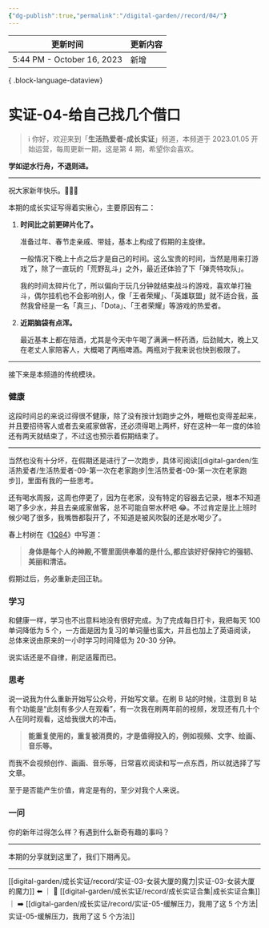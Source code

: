 ```yaml
---
{"dg-publish":true,"permalink":"/digital-garden//record/04/"}
---
```



| 更新时间                       | 更新内容 |
| -------------------------- | ---- |
| 5:44 PM - October 16, 2023 | 新增   |

{ .block-language-dataview}

# 实证-04-给自己找几个借口

> ℹ️ 你好，欢迎来到「**生活热爱者-成长实证**」频道，本频道于 2023.01.05 开始运营，每周更新一期，这是第 4 期，希望你会喜欢。

**学如逆水行舟，不退则进。**

---

祝大家新年快乐。🎉🎉🎉

本期的成长实证写得着实揪心，主要原因有二：

1. **时间比之前更碎片化了。**

   准备过年、春节走亲戚、带娃，基本上构成了假期的主旋律。

   一般情况下晚上十点之后才是自己的时间。这么宝贵的时间，当然是用来打游戏了，除了一直玩的「荒野乱斗」之外，最近还体验了下「弹壳特攻队」。

   我的时间太碎片化了，所以偏向于玩几分钟就结束战斗的游戏，喜欢单打独斗，偶尔挂机也不会影响别人，像「王者荣耀」、「英雄联盟」就不适合我，虽然我曾经是一名「真三」、「Dota」、「王者荣耀」等游戏的热爱者。

1. **近期脑袋有点浑。**

   最近基本上都在陪酒，尤其是今天中午喝了满满一杯药酒，后劲贼大，晚上又在老丈人家陪客人，大概喝了两瓶啤酒。两瓶对于我来说也快到极限了。

---

接下来是本频道的传统模块。

### 健康

这段时间总的来说过得很不健康，除了没有按计划跑步之外，睡眠也变得差起来，并且要招待客人或者去亲戚家做客，还必须得喝上两杯，好在这种一年一度的体验还有两天就结束了，不过这也预示着假期结束了。

---

当然也没有十分坏，在假期还是进行了一次跑步，具体可阅读[[digital-garden/生活热爱者/生活热爱者-09-第一次在老家跑步\|生活热爱者-09-第一次在老家跑步]]，里面有我的一些思考。

还有喝水周报，这周也停更了，因为在老家，没有特定的容器去记录，根本不知道喝了多少水，并且去亲戚家做客，总不可能自带水杯吧 😂。不过肯定是比上班时候少喝了很多，我嘴唇都裂开了，不知道是被风吹裂的还是水喝少了。

春上村树在《[1Q84](https://m.douban.com/book/subject/10529920/)》中写道：

> **身体是每个人的神殿,不管里面供奉着的是什么,都应该好好保持它的强韧、美丽和清洁。**

假期过后，务必重新走回正轨。

### 学习

和健康一样，学习也不出意料地没有很好完成。为了完成每日打卡，我把每天 100 单词降低为 5 个，一方面是因为复习的单词量也蛮大，并且也加上了英语阅读，总体来说由原来的一小时学习时间降低为 20-30 分钟。

说实话还是不自律，削足适履而已。

### 思考

说一说我为什么重新开始写公众号，开始写文章。在刷 B 站的时候，注意到 B 站有个功能是“此刻有多少人在观看”，有一次我在刷两年前的视频，发现还有几十个人在同时观看，这给我很大的冲击。

> **能重复使用的，重复被消费的，才是值得投入的，例如视频、文字、绘画、音乐等。**

而我不会视频创作、画画、音乐等，日常喜欢阅读和写一点东西，所以就选择了写文章。

至于是否能产生价值，肯定是有的，至少对我个人来说。

### 一问

你的新年过得怎么样？有遇到什么新奇有趣的事吗？

---

本期的分享就到这里了，我们下期再见。

---

[[digital-garden/成长实证/record/实证-03-女装大厦的魔力\|实证-03-女装大厦的魔力]] ⬅️ ｜ 📑 [[digital-garden/成长实证/record/成长实证合集\|成长实证合集]]｜ ➡️ [[digital-garden/成长实证/record/实证-05-缓解压力，我用了这 5 个方法\|实证-05-缓解压力，我用了这 5 个方法]]
